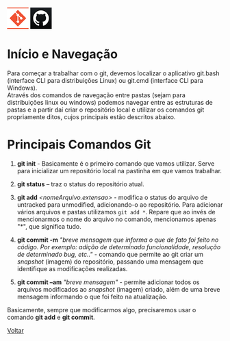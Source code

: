 ![Logo do Git](./../Imagens/icoGit.png) ![Logo do GitHub](./../Imagens/icoGitHub.png)

# Início e Navegação

Para começar a trabalhar com o git, devemos localizar o aplicativo git.bash (interface CLI para distribuições Linux) ou git.cmd (interface CLI para Windows).  
Através dos comandos de navegação entre pastas (sejam para distribuições linux ou windows) podemos navegar entre as estruturas de pastas e a partir daí criar o repositório local e utilizar os comandos git propriamente ditos, cujos principais estão descritos abaixo.

# Principais Comandos Git

1. **git init** - Basicamente é o primeiro comando que vamos utilizar. Serve para inicializar um repositório local na pastinha em que vamos trabalhar. 

2. **git status** – traz o status do repositório atual. 

3. **git add** *<nomeArquivo.extensao>* - modifica o status do arquivo de untracked para unmodified, adicionando-o ao repositório. Para adicionar vários arquivos e pastas utilizamos `git add *`. Repare que ao invés de mencionarmos o nome do arquivo no comando, mencionamos apenas "*", que significa tudo.
 
4. **git commit -m** *"breve mensagem que informa o que de fato foi feito no código. Por exemplo: adição de determinada funcionalidade, resolução de determinado bug, etc.."* - comando que permite ao git criar um *snapshot* (imagem) do repositório, passando uma mensagem que identifique as modificações realizadas. 

5. **git commit –am** *"breve mensagem"* - permite adicionar todos os arquivos modificados ao *snapshot* (imagem) criado, além de uma breve mensagem informando o que foi feito na atualização. 

Basicamente, sempre que modificarmos algo, precisaremos usar o comando **git add** e **git commit**. 

[Voltar](./../README.md)
 


 